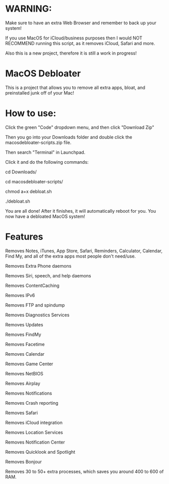 # WARNING:

Make sure to have an extra Web Browser and remember to back up your system!

If you use MacOS for iCloud/business purposes then I would NOT RECOMMEND running this script, as it removes iCloud, Safari and more.

Also this is a new project, therefore it is still a work in progress!

# MacOS Debloater

This is a project that allows you to remove all extra apps, bloat, and preinstalled junk off of your Mac!

# How to use:

Click the green "Code" dropdown menu, and then click "Download Zip"

Then you go into your Downloads folder and double click the macosdebloater-scripts.zip file.

Then search "Terminal" in Launchpad.

Click it and do the following commands:

cd Downloads/

cd macosdebloater-scripts/

chmod a+x debloat.sh

./debloat.sh

You are all done! After it finishes, it will automatically reboot for you. You now have a debloated MacOS system!

# Features

Removes Notes, iTunes, App Store, Safari, Reminders, Calculator, Calendar, Find My, and all of the extra apps most people don't need/use.

Removes Extra Phone daemons

Removes Siri, speech, and help daemons

Removes ContentCaching

Removes IPv6

Removes FTP and spindump

Removes Diagnostics Services

Removes Updates

Removes FindMy

Removes Facetime

Removes Calendar

Removes Game Center

Removes NetBIOS

Removes Airplay

Removes Notifications

Removes Crash reporting

Removes Safari

Removes iCloud integration

Removes Location Services

Removes Notification Center

Removes Quicklook and Spotlight

Removes Bonjour

Removes 30 to 50+ extra processes, which saves you around 400 to 600 of RAM.
